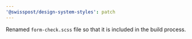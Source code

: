 ```yaml
---
'@swisspost/design-system-styles': patch
---
```


Renamed `form-check.scss` file so that it is included in the build process.
